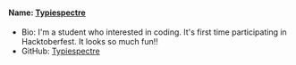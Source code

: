 #### Name: [Typiespectre](https://github.com/Typiespectre)
- Bio: I'm a student who interested in coding. It's first time participating in Hacktoberfest. It looks so much fun!!
- GitHub: [Typiespectre](https://github.com/Typiespectre)